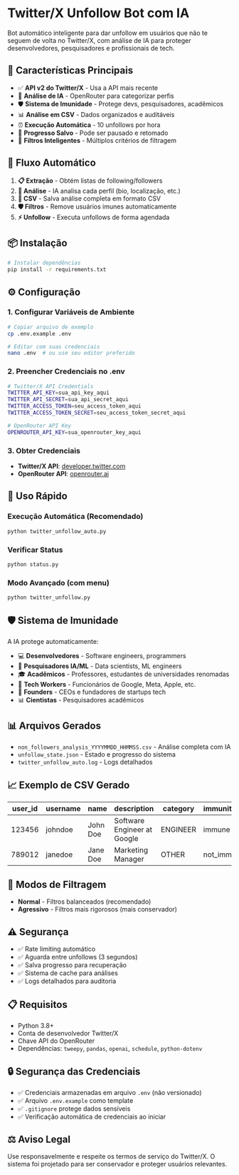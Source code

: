 # Twitter/X Unfollow Bot com IA

Bot automático inteligente para dar unfollow em usuários que não te seguem de volta no Twitter/X, com análise de IA para proteger desenvolvedores, pesquisadores e profissionais de tech.

## 🚀 Características Principais

- ✅ **API v2 do Twitter/X** - Usa a API mais recente
- 🤖 **Análise de IA** - OpenRouter para categorizar perfis
- 🛡️ **Sistema de Imunidade** - Protege devs, pesquisadores, acadêmicos
- 📊 **Análise em CSV** - Dados organizados e auditáveis
- ⏰ **Execução Automática** - 10 unfollows por hora
- 💾 **Progresso Salvo** - Pode ser pausado e retomado
- 🔄 **Filtros Inteligentes** - Múltiplos critérios de filtragem

## 🎯 Fluxo Automático

1. **📋 Extração** - Obtém listas de following/followers
2. **🤖 Análise** - IA analisa cada perfil (bio, localização, etc.)
3. **💾 CSV** - Salva análise completa em formato CSV
4. **🛡️ Filtros** - Remove usuários imunes automaticamente
5. **⚡ Unfollow** - Executa unfollows de forma agendada

## 📦 Instalação

```bash
# Instalar dependências
pip install -r requirements.txt
```

## ⚙️ Configuração

### 1. Configurar Variáveis de Ambiente

```bash
# Copiar arquivo de exemplo
cp .env.example .env

# Editar com suas credenciais
nano .env  # ou use seu editor preferido
```

### 2. Preencher Credenciais no .env

```bash
# Twitter/X API Credentials
TWITTER_API_KEY=sua_api_key_aqui
TWITTER_API_SECRET=sua_api_secret_aqui
TWITTER_ACCESS_TOKEN=seu_access_token_aqui
TWITTER_ACCESS_TOKEN_SECRET=seu_access_token_secret_aqui

# OpenRouter API Key
OPENROUTER_API_KEY=sua_openrouter_key_aqui
```

### 3. Obter Credenciais

- **Twitter/X API**: [developer.twitter.com](https://developer.twitter.com/)
- **OpenRouter API**: [openrouter.ai](https://openrouter.ai/)

## 🚀 Uso Rápido

### Execução Automática (Recomendado)
```bash
python twitter_unfollow_auto.py
```

### Verificar Status
```bash
python status.py
```

### Modo Avançado (com menu)
```bash
python twitter_unfollow.py
```

## 🛡️ Sistema de Imunidade

A IA protege automaticamente:

- 💻 **Desenvolvedores** - Software engineers, programmers
- 🧠 **Pesquisadores IA/ML** - Data scientists, ML engineers  
- 🎓 **Acadêmicos** - Professores, estudantes de universidades renomadas
- 🏢 **Tech Workers** - Funcionários de Google, Meta, Apple, etc.
- 🚀 **Founders** - CEOs e fundadores de startups tech
- 📊 **Cientistas** - Pesquisadores acadêmicos

## 📊 Arquivos Gerados

- `non_followers_analysis_YYYYMMDD_HHMMSS.csv` - Análise completa com IA
- `unfollow_state.json` - Estado e progresso do sistema
- `twitter_unfollow_auto.log` - Logs detalhados

## 📈 Exemplo de CSV Gerado

| user_id | username | name | description | category | immunity_status | confidence |
|---------|----------|------|-------------|----------|----------------|------------|
| 123456 | johndoe | John Doe | Software Engineer at Google | ENGINEER | immune | 0.95 |
| 789012 | janedoe | Jane Doe | Marketing Manager | OTHER | not_immune | 0.80 |

## 🔧 Modos de Filtragem

- **Normal** - Filtros balanceados (recomendado)
- **Agressivo** - Filtros mais rigorosos (mais conservador)

## ⚠️ Segurança

- ✅ Rate limiting automático
- ✅ Aguarda entre unfollows (3 segundos)
- ✅ Salva progresso para recuperação
- ✅ Sistema de cache para análises
- ✅ Logs detalhados para auditoria

## 📋 Requisitos

- Python 3.8+
- Conta de desenvolvedor Twitter/X
- Chave API do OpenRouter
- Dependências: `tweepy`, `pandas`, `openai`, `schedule`, `python-dotenv`

## 🔒 Segurança das Credenciais

- ✅ Credenciais armazenadas em arquivo `.env` (não versionado)
- ✅ Arquivo `.env.example` como template
- ✅ `.gitignore` protege dados sensíveis
- ✅ Verificação automática de credenciais ao iniciar

## ⚖️ Aviso Legal

Use responsavelmente e respeite os termos de serviço do Twitter/X. O sistema foi projetado para ser conservador e proteger usuários relevantes.
